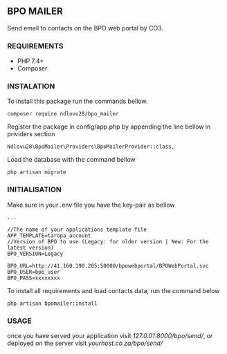 ## BPO MAILER
Send email to contacts on the BPO web portal by CO3.

### REQUIREMENTS
 - PHP 7.4+
 - Composer

### INSTALATION
To install this package run the commands bellow.

```
composer require ndlovu28/bpo_mailer
```
Register the package in config/app.php by appending the line bellow in prividers section
```
Ndlovu28\BpoMailer\Providers\BpoMailerProvider::class,
```
Load the database with the command bellow
```
php artisan migrate
```

### INITIALISATION
Make sure in your .env file you have the key-pair as bellow
```
...

//The name of your applications template file
APP_TEMPLATE=taropa_account
//Version of BPO to use (Legacy: for older version | New: For the latest version)
BPO_VERSION=Legacy

BPO_URL=http://41.160.190.205:50000/bpowebportal/BPOWebPortal.svc
BPO_USER=bpo_user
BPO_PASS=xxxxxxxx
```
To install all requirements and load contacts data, run the command below
```
php artisan bpomailer:install
```

### USAGE
once you have served your application visit *127.0.01:8000/bpo/send/*, or deployed on the server visit *yourhost.co.za/bpo/send/*

